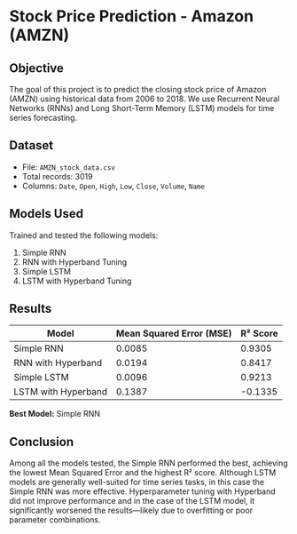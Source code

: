 # Stock Price Prediction - Amazon (AMZN)

## Objective
The goal of this project is to predict the closing stock price of Amazon (AMZN) using historical data from 2006 to 2018. We use Recurrent Neural Networks (RNNs) and Long Short-Term Memory (LSTM) models for time series forecasting.

## Dataset
- File: `AMZN_stock_data.csv`
- Total records: 3019
- Columns: `Date`, `Open`, `High`, `Low`, `Close`, `Volume`, `Name`

## Models Used
Trained and tested the following models:

1. Simple RNN
2. RNN with Hyperband Tuning
3. Simple LSTM
4. LSTM with Hyperband Tuning

## Results

| Model                   | Mean Squared Error (MSE) | R² Score |
|------------------------|--------------------------|----------|
| Simple RNN             | 0.0085                   | 0.9305   |
| RNN with Hyperband     | 0.0194                   | 0.8417   |
| Simple LSTM            | 0.0096                   | 0.9213   |
| LSTM with Hyperband    | 0.1387                   | -0.1335  |

**Best Model:** Simple RNN

## Conclusion
Among all the models tested, the Simple RNN performed the best, achieving the lowest Mean Squared Error and the highest R² score. Although LSTM models are generally well-suited for time series tasks, in this case the Simple RNN was more effective. Hyperparameter tuning with Hyperband did not improve performance and in the case of the LSTM model, it significantly worsened the results—likely due to overfitting or poor parameter combinations.


